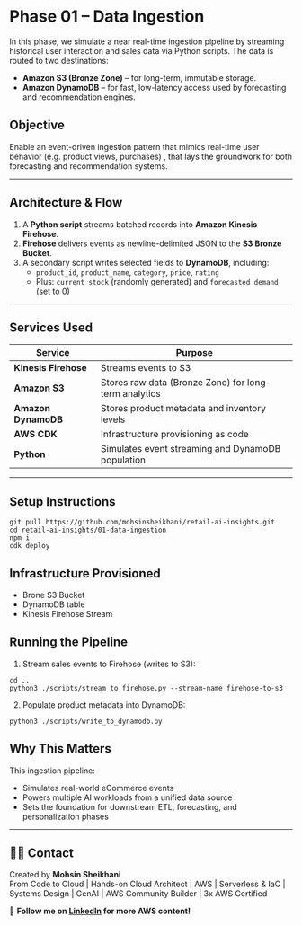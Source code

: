 # Phase 01 – Data Ingestion

In this phase, we simulate a near real-time ingestion pipeline by streaming historical user interaction and sales data via Python scripts. The data is routed to two destinations:

- **Amazon S3 (Bronze Zone)** – for long-term, immutable storage.
- **Amazon DynamoDB** – for fast, low-latency access used by forecasting and recommendation engines.

## Objective

Enable an event-driven ingestion pattern that mimics real-time user behavior (e.g. product views, purchases) , that lays the groundwork for both forecasting and recommendation systems.

---

## Architecture & Flow

1. A **Python script** streams batched records into **Amazon Kinesis Firehose**.
2. **Firehose** delivers events as newline-delimited JSON to the **S3 Bronze Bucket**.
3. A secondary script writes selected fields to **DynamoDB**, including:
   - `product_id`, `product_name`, `category`, `price`, `rating`
   - Plus: `current_stock` (randomly generated) and `forecasted_demand` (set to 0)

---

## Services Used

| Service              | Purpose                                               |
| -------------------- | ----------------------------------------------------- |
| **Kinesis Firehose** | Streams events to S3                                  |
| **Amazon S3**        | Stores raw data (Bronze Zone) for long-term analytics |
| **Amazon DynamoDB**  | Stores product metadata and inventory levels          |
| **AWS CDK**          | Infrastructure provisioning as code                   |
| **Python**           | Simulates event streaming and DynamoDB population     |

---

## Setup Instructions

```
git pull https://github.com/mohsinsheikhani/retail-ai-insights.git
cd retail-ai-insights/01-data-ingestion
npm i
cdk deploy
```

## Infrastructure Provisioned

- Brone S3 Bucket
- DynamoDB table
- Kinesis Firehose Stream

## Running the Pipeline

1. Stream sales events to Firehose (writes to S3):

```
cd ..
python3 ./scripts/stream_to_firehose.py --stream-name firehose-to-s3
```

2. Populate product metadata into DynamoDB:

```
python3 ./scripts/write_to_dynamodb.py
```

## Why This Matters

This ingestion pipeline:

- Simulates real-world eCommerce events
- Powers multiple AI workloads from a unified data source
- Sets the foundation for downstream ETL, forecasting, and personalization phases

---

## 🙋‍♂️ Contact

Created by **Mohsin Sheikhani**  
From Code to Cloud | Hands-on Cloud Architect | AWS | Serverless & IaC | Systems Design | GenAI | AWS Community Builder | 3x AWS Certified

🚀 **Follow me on [LinkedIn](https://www.linkedin.com/in/mohsin-sheikhani/) for more AWS content!**
